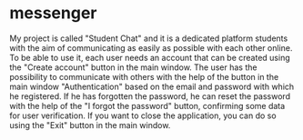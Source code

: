 # messenger
My project is called "Student Chat" and it is a dedicated platform
students with the aim of communicating as easily as possible with each other online.
To be able to use it, each user needs an account that can be created using the "Create account" button in the main window.
The user has the possibility to communicate with others with the help of the button in the main window "Authentication" based on the email and password with which he registered.
If he has forgotten the password, he can reset the password with the help of the "I forgot the password" button, confirming some data for user verification.
If you want to close the application, you can do so using the "Exit" button in the main window.
